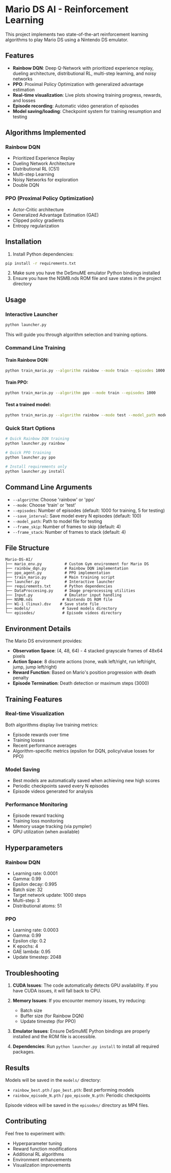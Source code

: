 # Mario DS AI - Reinforcement Learning

This project implements two state-of-the-art reinforcement learning algorithms to play Mario DS using a Nintendo DS emulator.

## Features

- **Rainbow DQN**: Deep Q-Network with prioritized experience replay, dueling architecture, distributional RL, multi-step learning, and noisy networks
- **PPO**: Proximal Policy Optimization with generalized advantage estimation
- **Real-time visualization**: Live plots showing training progress, rewards, and losses
- **Episode recording**: Automatic video generation of episodes
- **Model saving/loading**: Checkpoint system for training resumption and testing

## Algorithms Implemented

### Rainbow DQN
- Prioritized Experience Replay
- Dueling Network Architecture
- Distributional RL (C51)
- Multi-step Learning
- Noisy Networks for exploration
- Double DQN

### PPO (Proximal Policy Optimization)
- Actor-Critic architecture
- Generalized Advantage Estimation (GAE)
- Clipped policy gradients
- Entropy regularization

## Installation

1. Install Python dependencies:
```bash
pip install -r requirements.txt
```

2. Make sure you have the DeSmuME emulator Python bindings installed
3. Ensure you have the NSMB.nds ROM file and save states in the project directory

## Usage

### Interactive Launcher
```bash
python launcher.py
```
This will guide you through algorithm selection and training options.

### Command Line Training

#### Train Rainbow DQN:
```bash
python train_mario.py --algorithm rainbow --mode train --episodes 1000
```

#### Train PPO:
```bash
python train_mario.py --algorithm ppo --mode train --episodes 1000
```

#### Test a trained model:
```bash
python train_mario.py --algorithm rainbow --mode test --model_path models/rainbow_best.pth --episodes 5
```

### Quick Start Options
```bash
# Quick Rainbow DQN training
python launcher.py rainbow

# Quick PPO training
python launcher.py ppo

# Install requirements only
python launcher.py install
```

## Command Line Arguments

- `--algorithm`: Choose 'rainbow' or 'ppo'
- `--mode`: Choose 'train' or 'test'
- `--episodes`: Number of episodes (default: 1000 for training, 5 for testing)
- `--save_interval`: Save model every N episodes (default: 100)
- `--model_path`: Path to model file for testing
- `--frame_skip`: Number of frames to skip (default: 4)
- `--frame_stack`: Number of frames to stack (default: 4)

## File Structure

```
Mario-DS-AI/
├── mario_env.py          # Custom Gym environment for Mario DS
├── rainbow_dqn.py        # Rainbow DQN implementation
├── ppo_agent.py          # PPO implementation
├── train_mario.py        # Main training script
├── launcher.py           # Interactive launcher
├── requirements.txt      # Python dependencies
├── DataProccesing.py     # Image preprocessing utilities
├── Input.py              # Emulator input handling
├── NSMB.nds             # Nintendo DS ROM file
├── W1-1 (linux).dsv    # Save state file
├── models/              # Saved models directory
└── episodes/            # Episode videos directory
```

## Environment Details

The Mario DS environment provides:
- **Observation Space**: (4, 48, 64) - 4 stacked grayscale frames of 48x64 pixels
- **Action Space**: 8 discrete actions (none, walk left/right, run left/right, jump, jump left/right)
- **Reward Function**: Based on Mario's position progression with death penalty
- **Episode Termination**: Death detection or maximum steps (3000)

## Training Features

### Real-time Visualization
Both algorithms display live training metrics:
- Episode rewards over time
- Training losses
- Recent performance averages
- Algorithm-specific metrics (epsilon for DQN, policy/value losses for PPO)

### Model Saving
- Best models are automatically saved when achieving new high scores
- Periodic checkpoints saved every N episodes
- Episode videos generated for analysis

### Performance Monitoring
- Episode reward tracking
- Training loss monitoring
- Memory usage tracking (via pympler)
- GPU utilization (when available)

## Hyperparameters

### Rainbow DQN
- Learning rate: 0.0001
- Gamma: 0.99
- Epsilon decay: 0.995
- Batch size: 32
- Target network update: 1000 steps
- Multi-step: 3
- Distributional atoms: 51

### PPO
- Learning rate: 0.0003
- Gamma: 0.99
- Epsilon clip: 0.2
- K epochs: 4
- GAE lambda: 0.95
- Update timestep: 2048

## Troubleshooting

1. **CUDA Issues**: The code automatically detects GPU availability. If you have CUDA issues, it will fall back to CPU.

2. **Memory Issues**: If you encounter memory issues, try reducing:
   - Batch size
   - Buffer size (for Rainbow DQN)
   - Update timestep (for PPO)

3. **Emulator Issues**: Ensure DeSmuME Python bindings are properly installed and the ROM file is accessible.

4. **Dependencies**: Run `python launcher.py install` to install all required packages.

## Results

Models will be saved in the `models/` directory:
- `rainbow_best.pth` / `ppo_best.pth`: Best performing models
- `rainbow_episode_N.pth` / `ppo_episode_N.pth`: Periodic checkpoints

Episode videos will be saved in the `episodes/` directory as MP4 files.

## Contributing

Feel free to experiment with:
- Hyperparameter tuning
- Reward function modifications
- Additional RL algorithms
- Environment enhancements
- Visualization improvements
